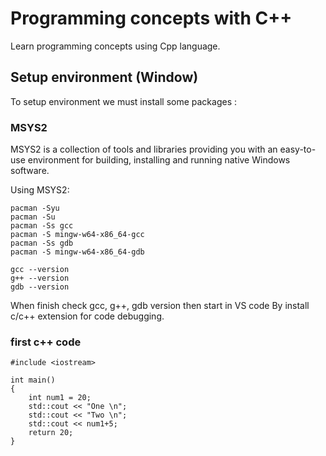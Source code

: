 # Programming concepts with C++
Learn programming concepts using Cpp language.
## Setup environment (Window)
To setup environment we must install some packages : 
### MSYS2
MSYS2 is a collection of tools and libraries providing you with an easy-to-use environment for building, installing and running native Windows software.

Using MSYS2:
```
pacman -Syu
pacman -Su
pacman -Ss gcc
pacman -S mingw-w64-x86_64-gcc
pacman -Ss gdb
pacman -S mingw-w64-x86_64-gdb

gcc --version
g++ --version
gdb --version

``` 

When finish check gcc, g++, gdb version then start in VS code By install c/c++ extension for code debugging.

### first c++ code 
```
#include <iostream>

int main()
{
    int num1 = 20;
    std::cout << "One \n";
    std::cout << "Two \n";
    std::cout << num1+5;
    return 20;
}
```